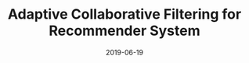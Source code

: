 ---
title: "Adaptive Collaborative Filtering for Recommender System"
date: 2019-06-19
publishDate:  2024-08-26
authors: ["**An La**", "Phuong Vo", "Tu Vu"]
publication_types: []
abstract: ""
featured: true
publication: "International Conference on Conceptual Structures (pp. 117-130). Springer, Cham"
links:
  - icon_pack: fas
    icon: scroll
    name: https://doi.org/10.1007/978-3-030-23182-8_9
    url: 'https://doi.org/10.1007/978-3-030-23182-8_9'
---